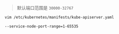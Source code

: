 > 默认端口范围是 `30000-32767`

```bash
vim /etc/kubernetes/manifests/kube-apiserver.yaml
```

```bash
--service-node-port-range=1-65535
```
